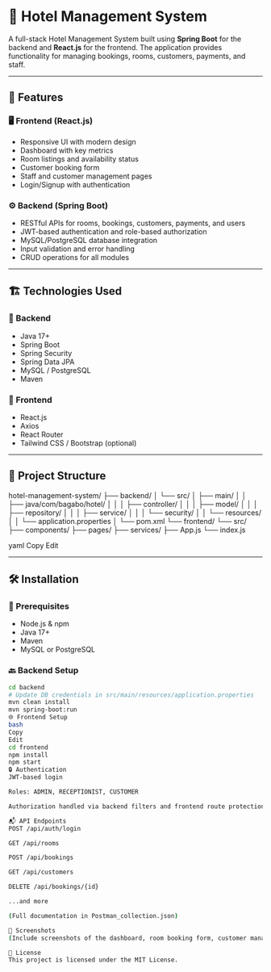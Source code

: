 # 🏨 Hotel Management System

A full-stack Hotel Management System built using **Spring Boot** for the backend and **React.js** for the frontend. The application provides functionality for managing bookings, rooms, customers, payments, and staff.

---

## 🚀 Features

### 🖥️ Frontend (React.js)
- Responsive UI with modern design
- Dashboard with key metrics
- Room listings and availability status
- Customer booking form
- Staff and customer management pages
- Login/Signup with authentication

### ⚙️ Backend (Spring Boot)
- RESTful APIs for rooms, bookings, customers, payments, and users
- JWT-based authentication and role-based authorization
- MySQL/PostgreSQL database integration
- Input validation and error handling
- CRUD operations for all modules

---

## 🏗️ Technologies Used

### 📌 Backend
- Java 17+
- Spring Boot
- Spring Security
- Spring Data JPA
- MySQL / PostgreSQL
- Maven

### 📌 Frontend
- React.js
- Axios
- React Router
- Tailwind CSS / Bootstrap (optional)

---

## 📂 Project Structure

hotel-management-system/
├── backend/
│ └── src/
│ ├── main/
│ │ ├── java/com/bagabo/hotel/
│ │ │ ├── controller/
│ │ │ ├── model/
│ │ │ ├── repository/
│ │ │ ├── service/
│ │ │ └── security/
│ │ └── resources/
│ │ └── application.properties
│ └── pom.xml
└── frontend/
└── src/
├── components/
├── pages/
├── services/
├── App.js
└── index.js

yaml
Copy
Edit

---

## 🛠️ Installation

### 🧩 Prerequisites
- Node.js & npm
- Java 17+
- Maven
- MySQL or PostgreSQL

### 🔙 Backend Setup

```bash
cd backend
# Update DB credentials in src/main/resources/application.properties
mvn clean install
mvn spring-boot:run
🌐 Frontend Setup
bash
Copy
Edit
cd frontend
npm install
npm start
🔒 Authentication
JWT-based login

Roles: ADMIN, RECEPTIONIST, CUSTOMER

Authorization handled via backend filters and frontend route protection

📬 API Endpoints
POST /api/auth/login

GET /api/rooms

POST /api/bookings

GET /api/customers

DELETE /api/bookings/{id}

...and more

(Full documentation in Postman_collection.json)

📸 Screenshots
(Include screenshots of the dashboard, room booking form, customer management, etc.)

📄 License
This project is licensed under the MIT License.
